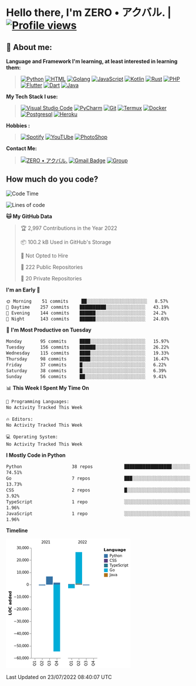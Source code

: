 # **Hello there**, I'm ZERO • アクバル. | [![Profile views](https://gpvc.arturio.dev/Ryomen-Sukuna)](https://github.com/Ryomen-Sukuna)

## 👦 **About me**:

**Language and Framework I'm learning, at least interested in learning them:**

> [![Python](https://badges.aleen42.com/src/python.svg)](https://python.org)
> [![HTML](https://img.shields.io/badge/-HTML-%232c3e50?style=flat&logo=php)](https://whatwg.org)
> [![Golang](https://badges.aleen42.com/src/golang.svg)](https://golang.org)
> [![JavaScript](https://badges.aleen42.com/src/javascript.svg)](https://nodejs.org)
> [![Kotlin](https://badges.aleen42.com/src/kotlin.svg)](https://kotlinlang.org)
> [![Rust](https://img.shields.io/badge/-rust-%232c3e50?style=flat&logo=rust)](https://rust-lang.org)
> [![PHP](https://img.shields.io/badge/-php-%232c3e50?style=flat&logo=php)](https://www.php.net)
> [![Flutter](https://img.shields.io/badge/-flutter-%232c3e50?style=flat&logo=flutter)](https://flutter.dev)
> [![Dart](https://img.shields.io/badge/-dart-%232c3e50?style=flat&logo=dart)](https://dart.dev)
> [![Java](https://badges.aleen42.com/src/java.svg)](https://www.java.com/en)

**My Tech Stack I use:**

> [![Visual Studio Code](https://badges.aleen42.com/src/visual_studio_code.svg)](https://code.visualstudio.com)
> [![PyCharm](https://img.shields.io/badge/-pycharm-%23007ACC?style=flat&logo=pycharm&logoColor=black&color=black&labelColor=green)](https://www.jetbrains.com/pycharm)
> [![Git](https://img.shields.io/badge/-Git-%23F05032?style=flat&logo=git&logoColor=%23ffffff)](https://git-scm.com)
> [![Termux](https://img.shields.io/badge/-Termux-%232c3e50?style=flat&logo=typescript)](https://termux.com)
> [![Docker](https://badges.aleen42.com/src/docker.svg)](https://www.docker.com/)
> [![Postgresql](https://img.shields.io/badge/-Postgresql-%232c3e50?style=flat&logo=postgresql)](https://postgresql.org)
> [![Heroku](https://img.shields.io/badge/-Heroku-purple?style=flat&logo=heroku)](https://heroku.com)

**Hobbies :**

> [![Spotify](https://badges.aleen42.com/src/spotify.svg)](https://spotify.com)
> [![YouTUbe](https://badges.aleen42.com/src/youtube.svg)](https://spotify.com)
> [![PhotoShop](https://badges.aleen42.com/src/photoshop.svg)](https://www.adobe.com/products/photoshop.html)

**Contact Me:**

> [![ZERO • アクバル.](https://badges.aleen42.com/src/telegram.svg)](https://t.me/Anomaliii)
> [![Gmail Badge](https://img.shields.io/badge/-ryomensukuna83@gmail.com-c14438?style=flat&logo=Gmail&logoColor=white)](https://ryomensukuna83@gmail.com)
> [![Group](https://img.shields.io/badge/dynamic/json?logo=telegram&label=%40RandomAnimeIndonesia&labelColor=282c34&suffix=+members&color=2CA5E0&query=%24.data.totalSubs&url=https%3A%2F%2Fapi.spencerwoo.com%2Fsubstats%2F%3Fsource%3Dtelegram%26queryKey%3DGrup_Anime_Random&longCache=true%22)](https://t.me/Grup_Anime_Random)
 

## **How much do you code?**

<!--START_SECTION:waka-->
![Code Time](http://img.shields.io/badge/Code%20Time-778%20hrs%2028%20mins-blue)

![Lines of code](https://img.shields.io/badge/From%20Hello%20World%20I%27ve%20Written--24%20Thousand%20lines%20of%20code-blue)

**🐱 My GitHub Data** 

> 🏆 2,997 Contributions in the Year 2022
 > 
> 📦 100.2 kB Used in GitHub's Storage 
 > 
> 🚫 Not Opted to Hire
 > 
> 📜 222 Public Repositories 
 > 
> 🔑 20 Private Repositories  
 > 
**I'm an Early 🐤** 

```text
🌞 Morning    51 commits     ██░░░░░░░░░░░░░░░░░░░░░░░   8.57% 
🌆 Daytime    257 commits    ██████████░░░░░░░░░░░░░░░   43.19% 
🌃 Evening    144 commits    ██████░░░░░░░░░░░░░░░░░░░   24.2% 
🌙 Night      143 commits    ██████░░░░░░░░░░░░░░░░░░░   24.03%

```
📅 **I'm Most Productive on Tuesday** 

```text
Monday       95 commits     ████░░░░░░░░░░░░░░░░░░░░░   15.97% 
Tuesday      156 commits    ██████░░░░░░░░░░░░░░░░░░░   26.22% 
Wednesday    115 commits    ████░░░░░░░░░░░░░░░░░░░░░   19.33% 
Thursday     98 commits     ████░░░░░░░░░░░░░░░░░░░░░   16.47% 
Friday       37 commits     █░░░░░░░░░░░░░░░░░░░░░░░░   6.22% 
Saturday     38 commits     █░░░░░░░░░░░░░░░░░░░░░░░░   6.39% 
Sunday       56 commits     ██░░░░░░░░░░░░░░░░░░░░░░░   9.41%

```


📊 **This Week I Spent My Time On** 

```text
💬 Programming Languages: 
No Activity Tracked This Week

🔥 Editors: 
No Activity Tracked This Week

💻 Operating System: 
No Activity Tracked This Week

```

**I Mostly Code in Python** 

```text
Python                   38 repos            ██████████████████░░░░░░░   74.51% 
Go                       7 repos             ███░░░░░░░░░░░░░░░░░░░░░░   13.73% 
CSS                      2 repos             █░░░░░░░░░░░░░░░░░░░░░░░░   3.92% 
TypeScript               1 repo              ░░░░░░░░░░░░░░░░░░░░░░░░░   1.96% 
JavaScript               1 repo              ░░░░░░░░░░░░░░░░░░░░░░░░░   1.96%

```


**Timeline**

![Chart not found](https://raw.githubusercontent.com/Ryomen-Sukuna/Ryomen-Sukuna/master/charts/bar_graph.png) 


 Last Updated on 23/07/2022 08:40:07 UTC
<!--END_SECTION:waka-->

